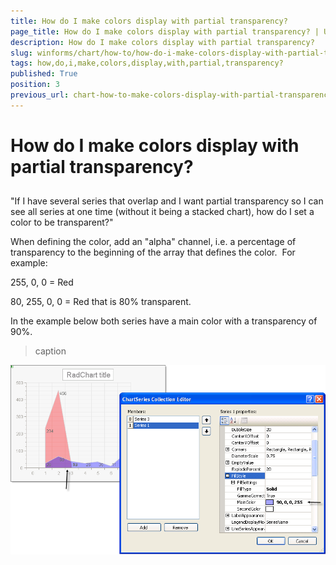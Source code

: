 ```yaml
---
title: How do I make colors display with partial transparency?
page_title: How do I make colors display with partial transparency? | UI for WinForms Documentation
description: How do I make colors display with partial transparency?
slug: winforms/chart/how-to/how-do-i-make-colors-display-with-partial-transparency?
tags: how,do,i,make,colors,display,with,partial,transparency?
published: True
position: 3
previous_url: chart-how-to-make-colors-display-with-partial-transparency
---
```


# How do I make colors display with partial transparency?



## 

"If I have several series that overlap and I want partial transparency so I can see all series at one time (without it being a stacked chart), how do I set a color to be transparent?" 

When defining the color, add an "alpha" channel, i.e. a percentage of transparency to the beginning of the array that defines the color.  For example: 

255, 0, 0 = Red

80, 255, 0, 0 = Red that is 80% transparent.



In the example below both series have a main color with a transparency of 90%.


>caption 

![chart-how-to-make-colors-display-with-partial-transparency 001](images/chart-how-to-make-colors-display-with-partial-transparency001.png)
